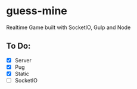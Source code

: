 # guess-mine

Realtime Game built with SocketIO, Gulp and Node


## To Do:

- [x] Server
- [x] Pug
- [x] Static
- [ ] SocketIO